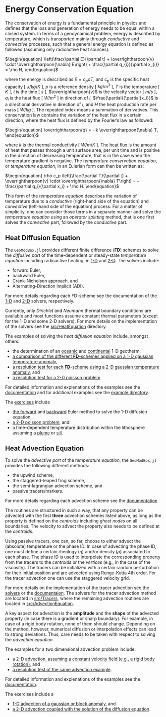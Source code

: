 # Energy Conservation Equation

The conservation of energy is a fundamental principle in physics and defines that the loss and generation of energy needs to be equal within a closed system. In terms of a geodynamical problem, energy is described by temperature, which is transported mainly through *conductive* and *convective* processes, such that a general energy equation is defined as followed (assuming only radioactive heat sources):

$\begin{equation}
\left(\frac{\partial E}{\partial t} + \overrightharpoon{v} \cdot \overrightharpoon{\nabla} E\right) + \frac{\partial q_{i}}{\partial x_{i}} = \rho H,
\end{equation}$

where the energy is described as $E=c_{p} \rho T$, and $c_{p}$ is the specific heat capacity [ $J/kg/K$ ], $\rho$ is a reference density [ $kg/m^{3}$ ], $T$ is the temperature [ $K$ ], $t$ is the time [ $s$ ], $\overrightharpoon{v}$ is the velocity vector [ $m/s$ ], $q_{i}$  is the heat flux [ $W/m^{2}$ ] in direction of $i$, $\frac{\partial}{\partial{x_i}}$ is a directional derivative in direction of $i$, and $H$ the heat production rate per mass [ $W/kg$ ]. The repeated index means a summation of derivatives. This conservation law contains the variation of the heat flux in a certain direction, where the heat flux is defined by the Fourier’s law as followed: 

$\begin{equation}
\overrightharpoon{q} = - k \overrightharpoon{\nabla} T,
\end{equation}$

where $k$ is the thermal conductivity [ $W/m/K$ ]. The heat flux is the amount of heat that passes through a unit surface area, per unit time and is positive in the direction of decreasing temperature, that is in the case when the temperature gradient is negative. The *temperature conservation equation*, or *temperature equation*, in an Eulerian form can then be written as: 

$\begin{equation}
\rho c_p \left(\frac{\partial T}{\partial t} + \overrightharpoon{v} \cdot \overrightharpoon{\nabla} T\right) = -\frac{\partial q_i}{\partial x_i} + \rho H.
\end{equation}$

This form of the *temperature equation* describes the variation of temperature due to a *conductive* (right-hand side of the equation) and *convective* (left-hand side of the equation) process. For a matter of simplicity, one can consider those terms in a separate manner and solve the *temperature equation* using an *operator splitting* method, that is one first solves the *convective* part, followed by the *conductive* part.

## Heat Diffusion Equation

The ```GeoModBox.jl``` provides different finite difference (**FD**) schemes to solve the *diffusive part* of the time-dependent or steady-state *temperature equation* including radioactive heating, in [1-D](https://github.com/GeoSci-FFM/GeoModBox.jl/blob/main/src/HeatEquation/1Dsolvers.jl) and [2-D](https://github.com/GeoSci-FFM/GeoModBox.jl/blob/main/src/HeatEquation/2Dsolvers.jl). The solvers include: 

- forward Euler, 
- backward Euler, 
- Crank-Nicholson approach, and 
- Alternating-Direction Implicit (ADI).

For more details regarding each FD-scheme see the documentation of the [1-D](./DiffOneD.md) and [2-D](./DiffTwoD.md) solvers, respectively. 

Currently, only *Dirichlet* and *Neumann* thermal boundary conditions are available and most functions assume constant thermal parameters (except for the 1-D and some 2-D solvers). For more details on the implementation of the solvers see the [src/HeatEquation](https://github.com/GeoSci-FFM/GeoModBox.jl/blob/main/src/HeatEquation/) directory. 

The examples of solving the *heat diffusion equation* include, amongst others: 
- the determination of an [oceanic](https://github.com/GeoSci-FFM/GeoModBox.jl/blob/main/examples/DiffusionEquation/1D/OceanicGeotherm_1D.jl) and [continental](https://github.com/GeoSci-FFM/GeoModBox.jl/blob/main/examples/DiffusionEquation/1D/ContinentalGeotherm_1D.jl) 1-D geotherm, 
- [a comparison of the different **FD**-schemes applied on a 1-D gaussian temperature anomaly](https://github.com/GeoSci-FFM/GeoModBox.jl/blob/main/examples/DiffusionEquation/1D/Heat_1D_discretization.jl), 
- [a resolution test for each **FD**-scheme using a 2-D gaussian temperature anomaly](https://github.com/GeoSci-FFM/GeoModBox.jl/blob/main/examples/DiffusionEquation/2D/Gaussian_Diffusion.jl), and
- [a resolution test for a 2-D poisson problem](https://github.com/GeoSci-FFM/GeoModBox.jl/blob/main/examples/DiffusionEquation/2D/Poisson_ResTest.jl). 

For detailed information and explenations of the examples see the [documentation](./Examples.md) and for additional examples see the [example directory](https://github.com/GeoSci-FFM/GeoModBox.jl/blob/main/examples/DiffusionEquation/).

The [exercises](https://github.com/GeoSci-FFM/GeoModBox.jl/blob/main/exercises/) include
- [the forward](https://github.com/GeoSci-FFM/GeoModBox.jl/blob/main/exercises/02_1D_Heat_explicit.ipynb) and [backward](https://github.com/GeoSci-FFM/GeoModBox.jl/blob/main/exercises/03_1D_Heat_implicit.ipynb) Euler method to solve the 1-D diffusion equation, 
- [a 2-D poisson problem](https://github.com/GeoSci-FFM/GeoModBox.jl/blob/main/exercises/04_2D_Diffusion_Stationary.ipynb), and
- a time-dependent temperature distribution within the lithosphere assuming a [plume](https://github.com/GeoSci-FFM/GeoModBox.jl/blob/main/exercises/05_2D_Diffusion_TD_Plume.ipynb) or [sill](https://github.com/GeoSci-FFM/GeoModBox.jl/blob/main/exercises/05_2D_Diffusion_TD_Sill.ipynb).

## Heat Advection Equation

To solve the *advective part* of the *temperature equation*, the ```GeoModBox.jl``` provides the following different methods: 

- the upwind scheme,
- the staggered-leaped frog scheme, 
- the semi-lagrangian advection scheme, and
- passive tracers/markers. 

For more details regarding each advection scheme see the [documentation](./AdvectMain.md). 

The routines are structured in such a way, that any property can be advected with the first **three** advection schemes listed above, as long as the property is defined on the *centroids* including *ghost nodes* on all boundaries. The velocity to advect the property also needs to be defined at the *centroids*. 

Using passive tracers, one can, so far, choose to either advect the (absolute) temperature or the phase ID. In case of advecting the phase ID, one must define a certain rheology ($\eta$) and/or density ($\rho$) associated to each phase. The phase ID is used to interpolate the corresponding property from the tracers to the *centroids* or the *vertices* (e.g., in the case of the viscosity). The tracers can be initialized with a certain random perturbation for their initial position and are advected using Runge-Kutta 4th order. For the tracer advection one can use the staggered velocity grid. 

For more details on the implementation of the tracer advection see the [solvers](https://github.com/GeoSci-FFM/GeoModBox.jl/blob/main/src/Tracers/2Dsolvers.jl) or the [documentaion](./AdvectMain.md). The solvers for the tracer advection method are located in [src/Tracers](https://github.com/GeoSci-FFM/GeoModBox.jl/blob/main/src/Tracers/), where the remaining advection routines are located in [src/AdvectionEquation](https://github.com/GeoSci-FFM/GeoModBox.jl/blob/main/src/AdvectionEquation/). 

A key aspect for advection is the **amplitude** and the **shape** of the advected property (in case there is a gradient or sharp boundary). For example, in case of a rigid body rotation, none of them should change. Depending on the method, however, numerical diffusion or interpolation effects can lead to strong deviations. Thus, care needs to be taken with respect to solving the *advection equation*. 

The examples for a two dimensional advection problem include:
- [a 2-D advection, assuming a constant velocity field (e.g., a rigid body rotation)](https://github.com/GeoSci-FFM/GeoModBox.jl/blob/main/examples/AdvectionEquation/2D_Advection.jl), and
- [a resolution test of the same advection example](https://github.com/GeoSci-FFM/GeoModBox.jl/blob/main/examples/AdvectionEquation/2D_Advection_ResolutionTest.jl). 

For detailed information and explenations of the examples see the [documentation](./Examples.md).

The exercises include a
- [1-D advection of a gaussian or block anomaly](https://github.com/GeoSci-FFM/GeoModBox.jl/blob/main/exercises/06_1D_Advection.ipynb), and
- [a 2-D advection coupled with the solution of the diffusion equation](https://github.com/GeoSci-FFM/GeoModBox.jl/blob/main/exercises/07_2D_Energy_Equation.ipynb).